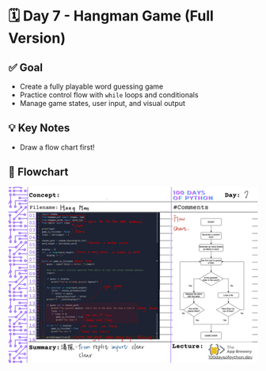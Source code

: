 # 🗓️ Day 7 - Hangman Game (Full Version)

## ✅ Goal
- Create a fully playable word guessing game
- Practice control flow with `while` loops and conditionals
- Manage game states, user input, and visual output

## 💡 Key Notes
- Draw a flow chart first!

## 🧭 Flowchart

![My flowchart](./day07/day07_notes.jpg)

